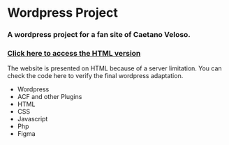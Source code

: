 # Wordpress Project

### A wordpress project for a fan site of Caetano Veloso.
### [Click here to access the HTML version](https://andre69.web582.com/Web%20Project%201/caetano/)
The website is presented on HTML because of a server limitation. You can check the code here to verify the final wordpress adaptation.

- Wordpress
- ACF and other Plugins
- HTML
- CSS
- Javascript
- Php
- Figma
